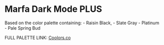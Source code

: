 # Marfa Dark Mode PLUS

Based on the color palette containing:
    - Raisin Black,
    - Slate Gray
    - Platinum
    - Pale Spring Bud

FULL PALETTE LINK: [Coolors.co](https://coolors.co/2a2828-70798c-e9724c-e5e9ec-cfd2b2)